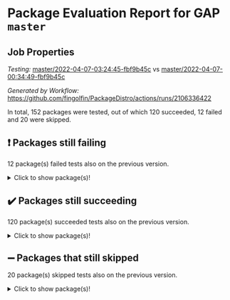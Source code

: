 # Package Evaluation Report for GAP `master`

## Job Properties

*Testing:* [master/2022-04-07-03:24:45-fbf9b45c](https://github.com/fingolfin/PackageDistro/blob/data/reports/master/2022-04-07-03:24:45-fbf9b45c) vs [master/2022-04-07-00:34:49-fbf9b45c](https://github.com/fingolfin/PackageDistro/blob/data/reports/master/2022-04-07-00:34:49-fbf9b45c)

*Generated by Workflow:* https://github.com/fingolfin/PackageDistro/actions/runs/2106336422

In total, 152 packages were tested, out of which 120 succeeded, 12 failed and 20 were skipped.

## :exclamation: Packages still failing

12 package(s) failed tests also on the previous version.<details> <summary>Click to show package(s)!</summary>

- fining 1.4.1 [(failure)](https://github.com/fingolfin/PackageDistro/runs/5861762585?check_suite_focus=true)<br>
- francy 1.2.4 [(failure)](https://github.com/fingolfin/PackageDistro/runs/5861762772?check_suite_focus=true)<br>
- hap 1.38 [(failure)](https://github.com/fingolfin/PackageDistro/runs/5861763193?check_suite_focus=true)<br>
- normalizinterface 1.3.2 [(failure)](https://github.com/fingolfin/PackageDistro/runs/5861764114?check_suite_focus=true)<br>
- packagemanager 1.2 [(failure)](https://github.com/fingolfin/PackageDistro/runs/5861764286?check_suite_focus=true)<br>
- rcwa 4.6.4 [(failure)](https://github.com/fingolfin/PackageDistro/runs/5861764571?check_suite_focus=true)<br>
- recog 1.3.2 [(failure)](https://github.com/fingolfin/PackageDistro/runs/5861764614?check_suite_focus=true)<br>
- semigroups 4.0.0 [(failure)](https://github.com/fingolfin/PackageDistro/runs/5861764710?check_suite_focus=true)<br>
- transgrp 3.6.1 [(failure)](https://github.com/fingolfin/PackageDistro/runs/5861765128?check_suite_focus=true)<br>
- unitlib 4.0.0 [(failure)](https://github.com/fingolfin/PackageDistro/runs/5861765195?check_suite_focus=true)<br>
- wedderga 4.10.1 [(failure)](https://github.com/fingolfin/PackageDistro/runs/5861765339?check_suite_focus=true)<br>
- yangbaxter 0.9.0 [(failure)](https://github.com/fingolfin/PackageDistro/runs/5861765447?check_suite_focus=true)<br>
</details>

## :heavy_check_mark: Packages still succeeding

120 package(s) succeeded tests also on the previous version.<details> <summary>Click to show package(s)!</summary>

- ace 5.4 [(success)](https://github.com/fingolfin/PackageDistro/runs/5861761536?check_suite_focus=true)<br>
- aclib 1.3.2 [(success)](https://github.com/fingolfin/PackageDistro/runs/5861761565?check_suite_focus=true)<br>
- agt 0.2 [(success)](https://github.com/fingolfin/PackageDistro/runs/5861761594?check_suite_focus=true)<br>
- alnuth 3.2.1 [(success)](https://github.com/fingolfin/PackageDistro/runs/5861761617?check_suite_focus=true)<br>
- anupq 3.2.6 [(success)](https://github.com/fingolfin/PackageDistro/runs/5861761643?check_suite_focus=true)<br>
- atlasrep 2.1.2 [(success)](https://github.com/fingolfin/PackageDistro/runs/5861761694?check_suite_focus=true)<br>
- autodoc 2022.03.10 [(success)](https://github.com/fingolfin/PackageDistro/runs/5861761721?check_suite_focus=true)<br>
- automata 1.15 [(success)](https://github.com/fingolfin/PackageDistro/runs/5861761735?check_suite_focus=true)<br>
- automgrp 1.3.2 [(success)](https://github.com/fingolfin/PackageDistro/runs/5861761758?check_suite_focus=true)<br>
- autpgrp 1.10.2 [(success)](https://github.com/fingolfin/PackageDistro/runs/5861761776?check_suite_focus=true)<br>
- cap 2022.04-01 [(success)](https://github.com/fingolfin/PackageDistro/runs/5861761804?check_suite_focus=true)<br>
- caratinterface 2.3.3 [(success)](https://github.com/fingolfin/PackageDistro/runs/5861761831?check_suite_focus=true)<br>
- cddinterface 2020.06.24 [(success)](https://github.com/fingolfin/PackageDistro/runs/5861761859?check_suite_focus=true)<br>
- circle 1.6.4 [(success)](https://github.com/fingolfin/PackageDistro/runs/5861761883?check_suite_focus=true)<br>
- cohomolo 1.6.10 [(success)](https://github.com/fingolfin/PackageDistro/runs/5861761916?check_suite_focus=true)<br>
- congruence 1.2.3 [(success)](https://github.com/fingolfin/PackageDistro/runs/5861761947?check_suite_focus=true)<br>
- corelg 1.56 [(success)](https://github.com/fingolfin/PackageDistro/runs/5861761976?check_suite_focus=true)<br>
- crime 1.6 [(success)](https://github.com/fingolfin/PackageDistro/runs/5861762007?check_suite_focus=true)<br>
- crisp 1.4.5 [(success)](https://github.com/fingolfin/PackageDistro/runs/5861762032?check_suite_focus=true)<br>
- crypting 0.10 [(success)](https://github.com/fingolfin/PackageDistro/runs/5861762056?check_suite_focus=true)<br>
- cryst 4.1.24 [(success)](https://github.com/fingolfin/PackageDistro/runs/5861762086?check_suite_focus=true)<br>
- crystcat 1.1.9 [(success)](https://github.com/fingolfin/PackageDistro/runs/5861762116?check_suite_focus=true)<br>
- ctbllib 1.3.3 [(success)](https://github.com/fingolfin/PackageDistro/runs/5861762143?check_suite_focus=true)<br>
- cubefree 1.19 [(success)](https://github.com/fingolfin/PackageDistro/runs/5861762173?check_suite_focus=true)<br>
- curlinterface 2.2.2 [(success)](https://github.com/fingolfin/PackageDistro/runs/5861762209?check_suite_focus=true)<br>
- cvec 2.7.5 [(success)](https://github.com/fingolfin/PackageDistro/runs/5861762243?check_suite_focus=true)<br>
- datastructures 0.2.7 [(success)](https://github.com/fingolfin/PackageDistro/runs/5861762274?check_suite_focus=true)<br>
- deepthought 1.0.5 [(success)](https://github.com/fingolfin/PackageDistro/runs/5861762305?check_suite_focus=true)<br>
- design 1.7 [(success)](https://github.com/fingolfin/PackageDistro/runs/5861762334?check_suite_focus=true)<br>
- difsets 2.3.1 [(success)](https://github.com/fingolfin/PackageDistro/runs/5861762371?check_suite_focus=true)<br>
- digraphs 1.5.2 [(success)](https://github.com/fingolfin/PackageDistro/runs/5861762430?check_suite_focus=true)<br>
- edim 1.3.5 [(success)](https://github.com/fingolfin/PackageDistro/runs/5861762452?check_suite_focus=true)<br>
- example 4.3.0 [(success)](https://github.com/fingolfin/PackageDistro/runs/5861762476?check_suite_focus=true)<br>
- factint 1.6.3 [(success)](https://github.com/fingolfin/PackageDistro/runs/5861762505?check_suite_focus=true)<br>
- ferret 1.0.7 [(success)](https://github.com/fingolfin/PackageDistro/runs/5861762533?check_suite_focus=true)<br>
- fga 1.4.0 [(success)](https://github.com/fingolfin/PackageDistro/runs/5861762564?check_suite_focus=true)<br>
- float 1.0.3 [(success)](https://github.com/fingolfin/PackageDistro/runs/5861762614?check_suite_focus=true)<br>
- format 1.4.3 [(success)](https://github.com/fingolfin/PackageDistro/runs/5861762647?check_suite_focus=true)<br>
- forms 1.2.7 [(success)](https://github.com/fingolfin/PackageDistro/runs/5861762675?check_suite_focus=true)<br>
- fplsa 1.2.5 [(success)](https://github.com/fingolfin/PackageDistro/runs/5861762700?check_suite_focus=true)<br>
- fr 2.4.8 [(success)](https://github.com/fingolfin/PackageDistro/runs/5861762741?check_suite_focus=true)<br>
- fwtree 1.3 [(success)](https://github.com/fingolfin/PackageDistro/runs/5861762800?check_suite_focus=true)<br>
- gbnp 1.0.5 [(success)](https://github.com/fingolfin/PackageDistro/runs/5861762836?check_suite_focus=true)<br>
- generalizedmorphismsforcap 2022.03-03 [(success)](https://github.com/fingolfin/PackageDistro/runs/5861762870?check_suite_focus=true)<br>
- genss 1.6.6 [(success)](https://github.com/fingolfin/PackageDistro/runs/5861762943?check_suite_focus=true)<br>
- gradedringforhomalg 2022.03-01 [(success)](https://github.com/fingolfin/PackageDistro/runs/5861763005?check_suite_focus=true)<br>
- grape 4.8.5 [(success)](https://github.com/fingolfin/PackageDistro/runs/5861763035?check_suite_focus=true)<br>
- groupoids 1.69 [(success)](https://github.com/fingolfin/PackageDistro/runs/5861763077?check_suite_focus=true)<br>
- grpconst 2.6.2 [(success)](https://github.com/fingolfin/PackageDistro/runs/5861763106?check_suite_focus=true)<br>
- guarana 0.96.3 [(success)](https://github.com/fingolfin/PackageDistro/runs/5861763142?check_suite_focus=true)<br>
- guava 3.15 [(success)](https://github.com/fingolfin/PackageDistro/runs/5861763166?check_suite_focus=true)<br>
- hapcryst 0.1.14 [(success)](https://github.com/fingolfin/PackageDistro/runs/5861763230?check_suite_focus=true)<br>
- hecke 1.5.3 [(success)](https://github.com/fingolfin/PackageDistro/runs/5861763251?check_suite_focus=true)<br>
- help 3.5 [(success)](https://github.com/fingolfin/PackageDistro/runs/5861763272?check_suite_focus=true)<br>
- idrel 2.43 [(success)](https://github.com/fingolfin/PackageDistro/runs/5861763287?check_suite_focus=true)<br>
- images 1.3.1 [(success)](https://github.com/fingolfin/PackageDistro/runs/5861763330?check_suite_focus=true)<br>
- intpic 0.2.4 [(success)](https://github.com/fingolfin/PackageDistro/runs/5861763357?check_suite_focus=true)<br>
- io 4.7.2 [(success)](https://github.com/fingolfin/PackageDistro/runs/5861763373?check_suite_focus=true)<br>
- irredsol 1.4.3 [(success)](https://github.com/fingolfin/PackageDistro/runs/5861763405?check_suite_focus=true)<br>
- json 2.1.0 [(success)](https://github.com/fingolfin/PackageDistro/runs/5861763450?check_suite_focus=true)<br>
- jupyterkernel 1.4.1 [(success)](https://github.com/fingolfin/PackageDistro/runs/5861763478?check_suite_focus=true)<br>
- jupyterviz 1.5.1 [(success)](https://github.com/fingolfin/PackageDistro/runs/5861763511?check_suite_focus=true)<br>
- kan 1.34 [(success)](https://github.com/fingolfin/PackageDistro/runs/5861763536?check_suite_focus=true)<br>
- kbmag 1.5.9 [(success)](https://github.com/fingolfin/PackageDistro/runs/5861763564?check_suite_focus=true)<br>
- laguna 3.9.4 [(success)](https://github.com/fingolfin/PackageDistro/runs/5861763606?check_suite_focus=true)<br>
- liealgdb 2.2.1 [(success)](https://github.com/fingolfin/PackageDistro/runs/5861763633?check_suite_focus=true)<br>
- liepring 1.9.2 [(success)](https://github.com/fingolfin/PackageDistro/runs/5861763666?check_suite_focus=true)<br>
- liering 2.4.2 [(success)](https://github.com/fingolfin/PackageDistro/runs/5861763706?check_suite_focus=true)<br>
- linearalgebraforcap 2022.04-01 [(success)](https://github.com/fingolfin/PackageDistro/runs/5861763738?check_suite_focus=true)<br>
- loops 3.4.1 [(success)](https://github.com/fingolfin/PackageDistro/runs/5861763779?check_suite_focus=true)<br>
- lpres 1.0.3 [(success)](https://github.com/fingolfin/PackageDistro/runs/5861763811?check_suite_focus=true)<br>
- majoranaalgebras 1.4 [(success)](https://github.com/fingolfin/PackageDistro/runs/5861763847?check_suite_focus=true)<br>
- mapclass 1.4.5 [(success)](https://github.com/fingolfin/PackageDistro/runs/5861763878?check_suite_focus=true)<br>
- matgrp 0.64 [(success)](https://github.com/fingolfin/PackageDistro/runs/5861763897?check_suite_focus=true)<br>
- modisom 2.5.1 [(success)](https://github.com/fingolfin/PackageDistro/runs/5861763923?check_suite_focus=true)<br>
- modulepresentationsforcap 2022.03-02 [(success)](https://github.com/fingolfin/PackageDistro/runs/5861763950?check_suite_focus=true)<br>
- monoidalcategories 2022.03-02 [(success)](https://github.com/fingolfin/PackageDistro/runs/5861763976?check_suite_focus=true)<br>
- nconvex 2020.11-04 [(success)](https://github.com/fingolfin/PackageDistro/runs/5861764018?check_suite_focus=true)<br>
- nilmat 1.4.1 [(success)](https://github.com/fingolfin/PackageDistro/runs/5861764053?check_suite_focus=true)<br>
- nock 1.5 [(success)](https://github.com/fingolfin/PackageDistro/runs/5861764084?check_suite_focus=true)<br>
- nq 2.5.8 [(success)](https://github.com/fingolfin/PackageDistro/runs/5861764147?check_suite_focus=true)<br>
- numericalsgps 1.3.0 [(success)](https://github.com/fingolfin/PackageDistro/runs/5861764211?check_suite_focus=true)<br>
- openmath 11.5.0 [(success)](https://github.com/fingolfin/PackageDistro/runs/5861764230?check_suite_focus=true)<br>
- orb 4.8.4 [(success)](https://github.com/fingolfin/PackageDistro/runs/5861764257?check_suite_focus=true)<br>
- patternclass 2.4.2 [(success)](https://github.com/fingolfin/PackageDistro/runs/5861764308?check_suite_focus=true)<br>
- permut 2.0.4 [(success)](https://github.com/fingolfin/PackageDistro/runs/5861764336?check_suite_focus=true)<br>
- polenta 1.3.10 [(success)](https://github.com/fingolfin/PackageDistro/runs/5861764383?check_suite_focus=true)<br>
- polymaking 0.8.6 [(success)](https://github.com/fingolfin/PackageDistro/runs/5861764433?check_suite_focus=true)<br>
- primgrp 3.4.1 [(success)](https://github.com/fingolfin/PackageDistro/runs/5861764454?check_suite_focus=true)<br>
- profiling 2.5.0 [(success)](https://github.com/fingolfin/PackageDistro/runs/5861764485?check_suite_focus=true)<br>
- qpa 1.33 [(success)](https://github.com/fingolfin/PackageDistro/runs/5861764514?check_suite_focus=true)<br>
- quagroup 1.8.3 [(success)](https://github.com/fingolfin/PackageDistro/runs/5861764523?check_suite_focus=true)<br>
- radiroot 2.9 [(success)](https://github.com/fingolfin/PackageDistro/runs/5861764551?check_suite_focus=true)<br>
- rds 1.8 [(success)](https://github.com/fingolfin/PackageDistro/runs/5861764590?check_suite_focus=true)<br>
- repndecomp 1.2.1 [(success)](https://github.com/fingolfin/PackageDistro/runs/5861764635?check_suite_focus=true)<br>
- repsn 3.1.0 [(success)](https://github.com/fingolfin/PackageDistro/runs/5861764662?check_suite_focus=true)<br>
- resclasses 4.7.2 [(success)](https://github.com/fingolfin/PackageDistro/runs/5861764680?check_suite_focus=true)<br>
- scscp 2.3.1 [(success)](https://github.com/fingolfin/PackageDistro/runs/5861764693?check_suite_focus=true)<br>
- sglppow 2.2 [(success)](https://github.com/fingolfin/PackageDistro/runs/5861764742?check_suite_focus=true)<br>
- sgpviz 0.999.5 [(success)](https://github.com/fingolfin/PackageDistro/runs/5861764773?check_suite_focus=true)<br>
- simpcomp 2.1.14 [(success)](https://github.com/fingolfin/PackageDistro/runs/5861764806?check_suite_focus=true)<br>
- singular 2020.12.18 [(success)](https://github.com/fingolfin/PackageDistro/runs/5861764847?check_suite_focus=true)<br>
- sla 1.5.3 [(success)](https://github.com/fingolfin/PackageDistro/runs/5861764867?check_suite_focus=true)<br>
- smallgrp 1.5 [(success)](https://github.com/fingolfin/PackageDistro/runs/5861764893?check_suite_focus=true)<br>
- smallsemi 0.6.13 [(success)](https://github.com/fingolfin/PackageDistro/runs/5861764923?check_suite_focus=true)<br>
- sonata 2.9.3 [(success)](https://github.com/fingolfin/PackageDistro/runs/5861764942?check_suite_focus=true)<br>
- sophus 1.25 [(success)](https://github.com/fingolfin/PackageDistro/runs/5861764960?check_suite_focus=true)<br>
- spinsym 1.5.2 [(success)](https://github.com/fingolfin/PackageDistro/runs/5861764985?check_suite_focus=true)<br>
- symbcompcc 1.3.2 [(success)](https://github.com/fingolfin/PackageDistro/runs/5861765021?check_suite_focus=true)<br>
- thelma 1.3 [(success)](https://github.com/fingolfin/PackageDistro/runs/5861765047?check_suite_focus=true)<br>
- tomlib 1.2.9 [(success)](https://github.com/fingolfin/PackageDistro/runs/5861765070?check_suite_focus=true)<br>
- toric 1.9.5 [(success)](https://github.com/fingolfin/PackageDistro/runs/5861765100?check_suite_focus=true)<br>
- ugaly 4.0.2 [(success)](https://github.com/fingolfin/PackageDistro/runs/5861765151?check_suite_focus=true)<br>
- unipot 1.5 [(success)](https://github.com/fingolfin/PackageDistro/runs/5861765168?check_suite_focus=true)<br>
- utils 0.72 [(success)](https://github.com/fingolfin/PackageDistro/runs/5861765224?check_suite_focus=true)<br>
- uuid 0.7 [(success)](https://github.com/fingolfin/PackageDistro/runs/5861765251?check_suite_focus=true)<br>
- walrus 0.9991 [(success)](https://github.com/fingolfin/PackageDistro/runs/5861765275?check_suite_focus=true)<br>
- xmod 2.86 [(success)](https://github.com/fingolfin/PackageDistro/runs/5861765397?check_suite_focus=true)<br>
- xmodalg 1.18 [(success)](https://github.com/fingolfin/PackageDistro/runs/5861765431?check_suite_focus=true)<br>
- zeromqinterface 0.13 [(success)](https://github.com/fingolfin/PackageDistro/runs/5861765477?check_suite_focus=true)<br>
</details>

## :heavy_minus_sign: Packages that still skipped

20 package(s) skipped tests also on the previous version.<details> <summary>Click to show package(s)!</summary>

- 4ti2interface 2022.03-01 [(skipped)](https://github.com/fingolfin/PackageDistro/runs/5861708802?check_suite_focus=true)<br>
- browse 1.8.14 [(skipped)](https://github.com/fingolfin/PackageDistro/runs/5861708802?check_suite_focus=true)<br>
- examplesforhomalg 2022.03-01 [(skipped)](https://github.com/fingolfin/PackageDistro/runs/5861708802?check_suite_focus=true)<br>
- gapdoc 1.6.5 [(skipped)](https://github.com/fingolfin/PackageDistro/runs/5861708802?check_suite_focus=true)<br>
- gauss 2022.03-01 [(skipped)](https://github.com/fingolfin/PackageDistro/runs/5861708802?check_suite_focus=true)<br>
- gaussforhomalg 2022.03-01 [(skipped)](https://github.com/fingolfin/PackageDistro/runs/5861708802?check_suite_focus=true)<br>
- gradedmodules 2022.03-01 [(skipped)](https://github.com/fingolfin/PackageDistro/runs/5861708802?check_suite_focus=true)<br>
- homalg 2022.03-01 [(skipped)](https://github.com/fingolfin/PackageDistro/runs/5861708802?check_suite_focus=true)<br>
- homalgtocas 2022.03-01 [(skipped)](https://github.com/fingolfin/PackageDistro/runs/5861708802?check_suite_focus=true)<br>
- io_forhomalg 2022.03-01 [(skipped)](https://github.com/fingolfin/PackageDistro/runs/5861708802?check_suite_focus=true)<br>
- itc 1.5.1 [(skipped)](https://github.com/fingolfin/PackageDistro/runs/5861708802?check_suite_focus=true)<br>
- localizeringforhomalg 2022.03-01 [(skipped)](https://github.com/fingolfin/PackageDistro/runs/5861708802?check_suite_focus=true)<br>
- matricesforhomalg 2022.03-02 [(skipped)](https://github.com/fingolfin/PackageDistro/runs/5861708802?check_suite_focus=true)<br>
- modules 2022.03-01 [(skipped)](https://github.com/fingolfin/PackageDistro/runs/5861708802?check_suite_focus=true)<br>
- polycyclic 2.16 [(skipped)](https://github.com/fingolfin/PackageDistro/runs/5861708802?check_suite_focus=true)<br>
- ringsforhomalg 2022.03-01 [(skipped)](https://github.com/fingolfin/PackageDistro/runs/5861708802?check_suite_focus=true)<br>
- sco 2022.03-01 [(skipped)](https://github.com/fingolfin/PackageDistro/runs/5861708802?check_suite_focus=true)<br>
- toolsforhomalg 2022.04-01 [(skipped)](https://github.com/fingolfin/PackageDistro/runs/5861708802?check_suite_focus=true)<br>
- toricvarieties 2022.03.23 [(skipped)](https://github.com/fingolfin/PackageDistro/runs/5861708802?check_suite_focus=true)<br>
- xgap 4.31 [(skipped)](https://github.com/fingolfin/PackageDistro/runs/5861708802?check_suite_focus=true)<br>
</details>

